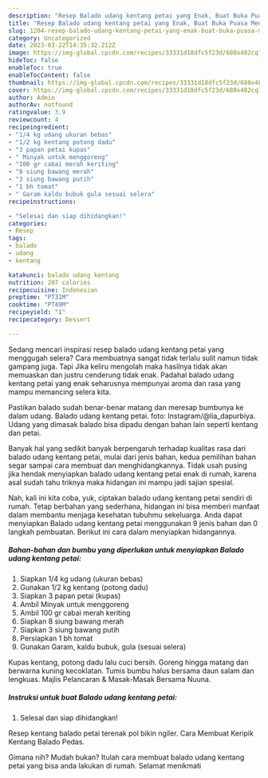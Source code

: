 ```yaml
---
description: "Resep Balado udang kentang petai yang Enak, Buat Buka Puasa Menggugah Selera"
title: "Resep Balado udang kentang petai yang Enak, Buat Buka Puasa Menggugah Selera"
slug: 1204-resep-balado-udang-kentang-petai-yang-enak-buat-buka-puasa-menggugah-selera
category: Uncategorized
date: 2023-03-22T14:35:32.212Z
image: https://img-global.cpcdn.com/recipes/33331d18dfc5f23d/680x482cq70/balado-udang-kentang-petai-foto-resep-utama.jpg
hideToc: false
enableToc: true
enableTocContent: false
thumbnail: https://img-global.cpcdn.com/recipes/33331d18dfc5f23d/680x482cq70/balado-udang-kentang-petai-foto-resep-utama.jpg
cover: https://img-global.cpcdn.com/recipes/33331d18dfc5f23d/680x482cq70/balado-udang-kentang-petai-foto-resep-utama.jpg
author: Admin
authorAv: notfound
ratingvalue: 3.9
reviewcount: 4
recipeingredient:
- "1/4 kg udang ukuran bebas"
- "1/2 kg kentang potong dadu"
- "3 papan petai kupas"
- " Minyak untuk menggoreng"
- "100 gr cabai merah keriting"
- "8 siung bawang merah"
- "3 siung bawang putih"
- "1 bh tomat"
- " Garam kaldu bubuk gula sesuai selera"
recipeinstructions:

- "Selesai dan siap dihidangkan!"
categories:
- Resep
tags:
- balado
- udang
- kentang

katakunci: balado udang kentang 
nutrition: 207 calories
recipecuisine: Indonesian
preptime: "PT31M"
cooktime: "PT49M"
recipeyield: "1"
recipecategory: Dessert

---
```



Sedang mencari inspirasi resep balado udang kentang petai yang menggugah selera? Cara membuatnya sangat tidak terlalu sulit namun tidak gampang juga. Tapi Jika keliru mengolah maka hasilnya tidak akan memuaskan dan justru cenderung tidak enak. Padahal balado udang kentang petai yang enak seharusnya mempunyai aroma dan rasa yang mampu memancing selera kita.


Pastikan balado sudah benar-benar matang dan meresap bumbunya ke dalam udang. Balado udang kentang petai. foto: Instagram/@lia_dapurbiya. Udang yang dimasak balado bisa dipadu dengan bahan lain seperti kentang dan petai.

Banyak hal yang sedikit banyak berpengaruh terhadap kualitas rasa dari balado udang kentang petai, mulai dari jenis bahan, kedua pemilihan bahan segar sampai cara membuat dan menghidangkannya. Tidak usah pusing jika hendak menyiapkan balado udang kentang petai enak di rumah, karena asal sudah tahu triknya maka hidangan ini mampu jadi sajian spesial.


Nah, kali ini kita coba, yuk, ciptakan balado udang kentang petai sendiri di rumah. Tetap berbahan yang sederhana, hidangan ini bisa memberi manfaat dalam membantu menjaga kesehatan tubuhmu sekeluarga. Anda dapat menyiapkan Balado udang kentang petai menggunakan 9 jenis bahan dan 0 langkah pembuatan. Berikut ini cara dalam menyiapkan hidangannya.

<!--inarticleads1-->

##### Bahan-bahan dan bumbu yang diperlukan untuk menyiapkan Balado udang kentang petai:

1. Siapkan 1/4 kg udang (ukuran bebas)
1. Gunakan 1/2 kg kentang (potong dadu)
1. Siapkan 3 papan petai (kupas)
1. Ambil  Minyak untuk menggoreng
1. Ambil 100 gr cabai merah keriting
1. Siapkan 8 siung bawang merah
1. Siapkan 3 siung bawang putih
1. Persiapkan 1 bh tomat
1. Gunakan  Garam, kaldu bubuk, gula (sesuai selera)


Kupas kentang, potong dadu lalu cuci bersih. Goreng hingga matang dan berwarna kuning kecoklatan. Tumis bumbu halus bersama daun salam dan lengkuas. Majlis Pelancaran &amp; Masak-Masak Bersama Nuuna. 

<!--inarticleads2-->

##### Instruksi untuk buat Balado udang kentang petai:


1. Selesai dan siap dihidangkan!

Resep kentang balado petai terenak pol bikin ngiler. Cara Membuat Keripik Kentang Balado Pedas. 

Gimana nih? Mudah bukan? Itulah cara membuat balado udang kentang petai yang bisa anda lakukan di rumah. Selamat menikmati

